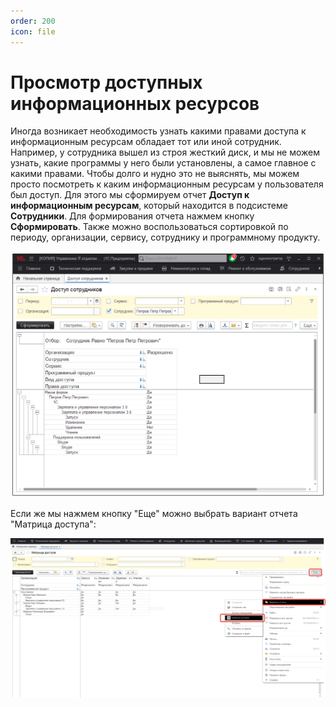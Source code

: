 ```yaml
---
order: 200
icon: file
---
```


# Просмотр доступных информационных ресурсов

Иногда возникает необходимость узнать какими правами доступа к информационным ресурсам обладает тот или иной сотрудник. Например, у сотрудника вышел из строя жесткий диск, и мы не можем узнать, какие программы у него были установлены, а самое главное с какими правами. Чтобы долго и нудно это не выяснять, мы можем просто посмотреть к каким информационным ресурсам у пользователя был доступ. Для этого мы сформируем отчет **Доступ к информационным ресурсам**, который находится в подсистеме **Сотрудники**. Для формирования отчета нажмем кнопку **Сформировать**. Также можно воспользоваться сортировкой по периоду, организации, сервису, сотруднику и программному продукту.

![01_ПросмотрДоступныхРесурсов](static/01_ПросмотрДоступныхРесурсов.png)

Если же мы нажмем кнопку "Еще" можно выбрать вариант отчета "Матрица доступа":

![02_ПросмотрДоступныхРесурсов](static/02_ПросмотрДоступныхРесурсов.png)
